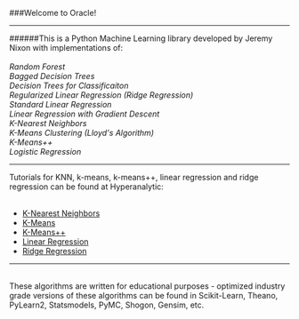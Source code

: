 ###Welcome to Oracle!

***

######This is a Python Machine Learning library developed by Jeremy Nixon with implementations of:
<br><br>
*Random Forest*<br>
*Bagged Decision Trees*<br>
*Decision Trees for Classificaiton*<br>
*Regularized Linear Regression (Ridge Regression)*<br>
*Standard Linear Regression*<br>
*Linear Regression with Gradient Descent*<br>
*K-Nearest Neighbors*<br>
*K-Means Clustering (Lloyd's Algorithm)*<br>
*K-Means++* <br>
*Logistic Regression*<br>

***

Tutorials for KNN, k-means, k-means++, linear regression and ridge regression can be found at Hyperanalytic:<br><br>
* <a href='http://hyperanalytic.net/KNN'>K-Nearest Neighbors</a><br>
* <a href='http://hyperanalytic.net/k-means'>K-Means</a><br>
* <a href='http://hyperanalytic.net/k-means++'>K-Means++</a><br>
* <a href='http://hyperanalytic.net/linear-regression'>Linear Regression</a><br>
* <a href='http://hyperanalytic.net/ridge-regression'>Ridge Regression</a><br>

***

<br>These algorithms are written for educational purposes - optimized industry grade versions of these algorithms can be found in Scikit-Learn, Theano, PyLearn2, Statsmodels, PyMC, Shogon, Gensim, etc.





